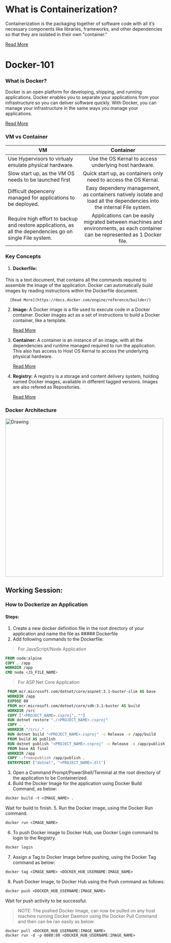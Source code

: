 # What is Containerization?
Containerization is the packaging together of software code with all it’s necessary components like libraries, frameworks, and other dependencies so that they are isolated in their own "container."

[Read More](https://www.redhat.com/en/topics/cloud-native-apps/what-is-containerization)

# Docker-101

### What is Docker?
Docker is an open platform for developing, shipping, and running applications. Docker enables you to separate your applications from your infrastructure so you can deliver software quickly. With Docker, you can manage your infrastructure in the same ways you manage your applications.

[Read More](https://docs.docker.com/get-started/overview/)

### VM vs Container

| VM        | Container         |
| ------------- |:-------------:|
| Use Hypervisors to virtualy emulate physical hardware. | Use the OS Kernal to access underlying host hardware. |
| Slow start up, as the VM OS needs to be launched first | Quick start up, as containers only need to access the OS Kernal. |
| Difficult depenceny managed for applications to be deployed. | Easy dependeny management, as containers natively isolate and load all the dependencies into the internal File system. |
| Require high effort to backup and restore applications, as all the dependencies go on single File system. | Applications can be easily migrated between machines and environments, as each container can be represented as 1 Docker file. |

### Key Concepts
1. #### Dockerfile: 

This is a text document, that contains all the commands required to assemble the Image of the application. Docker can automatically build images by reading instructions within the Dockerfile document.

      [Read More](https://docs.docker.com/engine/reference/builder/)

2.  **Image:** A Docker image is a file used to execute code in a Docker container. Docker images act as a set of instructions to build a Docker container, like a template.

      [Read More](https://searchitoperations.techtarget.com/definition/Docker-image)

3. **Container:** A container is an instance of an image, with all the dependencies and runtime managed required to run the application. This also has access to Host OS Kernal to access the underlying physical hardware.

      [Read More](https://www.docker.com/resources/what-container)

4. **Registry:** A registry is a storage and content delivery system, holding named Docker images, available in different tagged versions. Images are also refered as Repositories.

      [Read More](https://docs.docker.com/registry/introduction/)


### Docker Architecture
<img width="496" alt="Drawing" src="https://user-images.githubusercontent.com/30496850/143784915-4d8cd80d-79ac-4fc0-b7d7-de306ead35d0.png">

## Working Session:
### How to Dockerize an Application


#### Steps:
1. Create a new docker definition file in the root directory of your application and name the file as ##### Dockerfile
2. Add following commands to the Dockerfile:
> For JavaScript/Node Application
```dockerfile
FROM node:alpine
COPY . /app
WORKDIR /app
CMD node <JS_FILE_NAME>
```
> For ASP.Net Core Application
```dockerfile
 FROM mcr.microsoft.com/dotnet/core/aspnet:3.1-buster-slim AS base
 WORKDIR /app
 EXPOSE 80
 FROM mcr.microsoft.com/dotnet/core/sdk:3.1-buster AS build
 WORKDIR /src
 COPY ["<PROJECT_NAME>.csproj", ""]
 RUN dotnet restore "./<PROJECT_NAME>.csproj"
 COPY . .
 WORKDIR "/src/."
 RUN dotnet build "<PROJECT_NAME>.csproj" -c Release -o /app/build
 FROM build AS publish
 RUN dotnet publish "<PROJECT_NAME>.csproj" -c Release -o /app/publish
 FROM base AS final
 WORKDIR /app
 COPY --from=publish /app/publish .
 ENTRYPOINT ["dotnet", "<PROJECT_NAME>.dll"]
```

3. Open a Command Prompt/PowerShell/Terminal at the root directory of the application to be Containerized.
4. Build the Docker Image for the application using Docker Build Command, as below:
```dockerfile
docker build -t <IMAGE_NAME> .
```

Wait for build to finish.
5. Run the Docker image, using the Docker Run command.
```dockerfile
docker run <IMAGE_NAME>
```

6. To push Docker image to Docker Hub, use Docker Login command to login to the Registry.
```dockerfile
docker login
```

7. Assign a Tag to Docker Image before pushing, using the Docker Tag command as below:
```dockerfile
docker tag <IMAGE_NAME> <DOCKER_HUB_USERNAME:IMAGE_NAME>
```

8. Push Docker Image, to Docker Hub using the Push command as follows:
```dockerfile
docker push <DOCKER_HUB_USERNAME:IMAGE_NAME>
```
Wait for push activity to be successful.

> NOTE: The pushed Docker Image, can now be pulled on any host machine running Docker Daemon using the Docker Pull Command and then can be ran easily as below:
```dockerfile
docker pull <DOCKER_HUB_USERNAME:IMAGE_NAME>
docker run -d -p 8080:80 <DOCKER_HUB_USERNAME:IMAGE_NAME>
```
